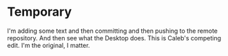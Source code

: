 # Temporary
I'm adding some text and then committing and then pushing to the remote repository. And then see what the Desktop does.
This is Caleb's competing edit.
I'm the original, I matter.